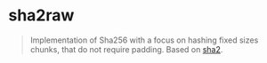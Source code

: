 # sha2raw

> Implementation of Sha256 with a focus on hashing fixed sizes chunks, that do not require padding. Based on [sha2](https://docs.rs/sha2).
